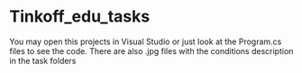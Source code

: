 # Tinkoff_edu_tasks

You may open this projects in Visual Studio or just look at the Program.cs files to see the code.
There are also .jpg files with the conditions description in the task folders

